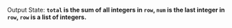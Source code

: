 Output State: **`total` is the sum of all integers in `row`, `num` is the last integer in `row`, `row` is a list of integers.**